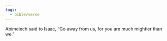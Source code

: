```yaml
---
tags:
  - bible/verse
---
```

Abimelech said to Isaac, “Go away from us, for you are much mightier than we.”